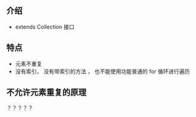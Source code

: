 ## 介绍

* extends Collection 接口

## 特点

* 元素不重复
* 没有索引， 没有带索引的方法 ， 也不能使用功能普通的 for 循环进行遍历



## 不允许元素重复的原理

？？？？？